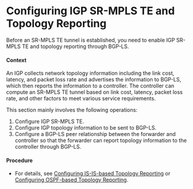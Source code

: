 Configuring IGP SR-MPLS TE and Topology Reporting
=================================================

Before an SR-MPLS TE tunnel is established, you need to enable IGP SR-MPLS TE and topology reporting through BGP-LS.

#### Context

An IGP collects network topology information including the link cost, latency, and packet loss rate and advertises the information to BGP-LS, which then reports the information to a controller. The controller can compute an SR-MPLS TE tunnel based on link cost, latency, packet loss rate, and other factors to meet various service requirements.

This section mainly involves the following operations:

1. Configure IGP SR-MPLS TE.
2. Configure IGP topology information to be sent to BGP-LS.
3. Configure a BGP-LS peer relationship between the forwarder and controller so that the forwarder can report topology information to the controller through BGP-LS.

#### Procedure

* For details, see [Configuring IS-IS-based Topology Reporting](dc_vrp_sr-te_cfg_0022.html) or [Configuring OSPF-based Topology Reporting](dc_vrp_sr_all_cfg_0009.html).